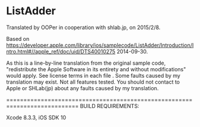 # ListAdder

Translated by OOPer in cooperation with shlab.jp, on 2015/2/8.

Based on
<https://developer.apple.com/library/ios/samplecode/ListAdder/Introduction/Intro.html#//apple_ref/doc/uid/DTS40010275>
2014-09-30.

As this is a line-by-line translation from the original sample code, "redistribute the Apple Software in its entirety and without modifications" would apply. See license terms in each file .
Some faults caused by my translation may exist. Not all features tested.
You should not contact to Apple or SHLab(jp) about any faults caused by my translation.

===========================================================================
BUILD REQUIREMENTS:

Xcode 8.3.3, iOS SDK 10

